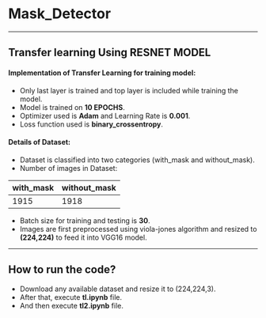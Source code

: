 # Mask_Detector
***
## Transfer learning Using RESNET MODEL
#### Implementation of Transfer Learning for training model:
- Only last layer is trained and top layer is included while training the model.
- Model is trained on **10 EPOCHS**.
- Optimizer used is **Adam** and Learning Rate is **0.001**.
- Loss function used is **binary_crossentropy**.

#### Details of Dataset:
- Dataset is classified into two categories (with_mask and without_mask).
- Number of images in Dataset:

|with_mask |without_mask |
|--------- |------------ |
|  1915	   |   1918      |

- Batch size for training and testing is **30**.
- Images are first preprocessed using viola-jones algorithm and resized to **(224,224)** to feed it into VGG16 model.

****

## How to run the code?
- Download any available dataset and resize it to (224,224,3).
- After that, execute **tl.ipynb** file.
- And then execute **tl2.ipynb** file.

